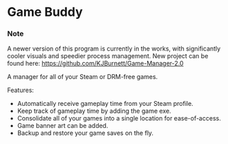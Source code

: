 # Game Buddy

### Note
A newer version of this program is currently in the works, with significantly cooler visuals and speedier process management.
New project can be found here: https://github.com/KJBurnett/Game-Manager-2.0

A manager for all of your Steam or DRM-free games.

Features:
- Automatically receive gameplay time from your Steam profile.
- Keep track of gameplay time by adding the game exe.
- Consolidate all of your games into a single location for ease-of-access.
- Game banner art can be added.
- Backup and restore your game saves on the fly.
